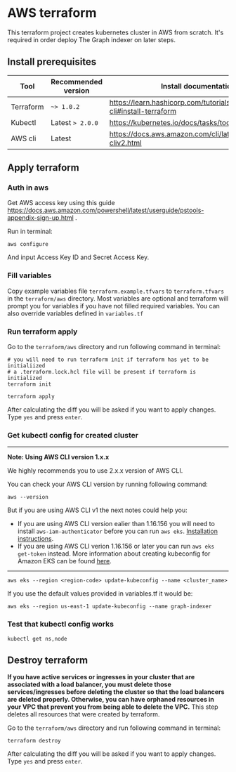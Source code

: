 # AWS terraform
This terraform project creates kubernetes cluster in AWS from scratch. It's required in order deploy The Graph indexer on later steps.

## Install prerequisites
| Tool | Recommended version | Install documentation link |
| ------------ | ------------ | ------------ |
| Terraform | `~> 1.0.2` | https://learn.hashicorp.com/tutorials/terraform/install-cli#install-terraform |
| Kubectl | Latest `> 2.0.0` | https://kubernetes.io/docs/tasks/tools/#kubectl |
| AWS cli | Latest | https://docs.aws.amazon.com/cli/latest/userguide/install-cliv2.html |

## Apply terraform
### Auth in aws
Get AWS access key using this guide https://docs.aws.amazon.com/powershell/latest/userguide/pstools-appendix-sign-up.html .

Run in terminal:
```
aws configure
```
And input Access Key ID and Secret Access Key.

### Fill variables
Copy example variables file `terraform.example.tfvars` to `terraform.tfvars` in the `terraform/aws` directory.
Most variables are optional and terraform will prompt you for variables if you have not filled required variables.
You can also override variables defined in `variables.tf`

### Run terraform apply
Go to the `terraform/aws` directory and run following command in terminal:
```
# you will need to run terraform init if terraform has yet to be initialiized
# a .terraform.lock.hcl file will be present if terraform is initialized
terraform init

terraform apply
```

After calculating the diff you will be asked if you want to apply changes. Type `yes` and press `enter`.

### Get kubectl config for created cluster
---
**Note: Using AWS CLI version 1.x.x**

We highly recommends you to use 2.x.x version of AWS CLI.

You can check your AWS CLI version by running following command:
```
aws --version
```

But if you are using AWS CLI v1 the next notes could help you:
* If you are using AWS CLI version ealier than 1.16.156 you will need to install `aws-iam-authenticator` before you can run `aws eks`.
[Installation instructions](https://docs.aws.amazon.com/eks/latest/userguide/install-aws-iam-authenticator.html).
* If you are using AWS CLI verion 1.16.156 or later you can run `aws eks get-token` instead.
More information about creating kubeconfig for Amazon EKS can be found [here](https://docs.aws.amazon.com/eks/latest/userguide/create-kubeconfig.html).
---


```
aws eks --region <region-code> update-kubeconfig --name <cluster_name>
```

If you use the default values provided in variables.tf it would be:
```
aws eks --region us-east-1 update-kubeconfig --name graph-indexer
```

### Test that kubectl config works
```
kubectl get ns,node
```

## Destroy terraform
**If you have active services or ingresses in your cluster that are associated with a load balancer, you must delete those services/ingresses before deleting the cluster so that the load balancers are deleted properly. Otherwise, you can have orphaned resources in your VPC that prevent you from being able to delete the VPC.**
This step deletes all resources that were created by terraform.

Go to the `terraform/aws` directory and run following command in terminal:
```
terraform destroy
```

After calculating the diff you will be asked if you want to apply changes. Type `yes` and press `enter`.
